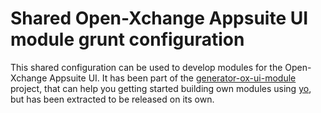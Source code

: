 # Shared Open-Xchange Appsuite UI module grunt configuration

This shared configuration can be used to develop modules for the Open-Xchange Appsuite UI.
It has been part of the [generator-ox-ui-module](Open-Xchange-Frondend/generator-ox-ui-module) project, that can
help you getting started building own modules using [yo](http://yeoman.io/), but has
been extracted to be released on its own.

